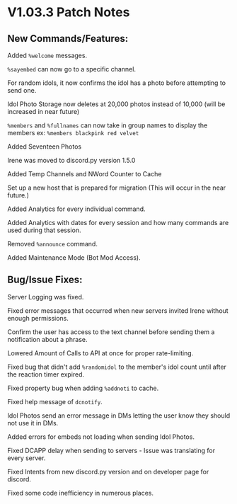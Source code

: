 # **V1.03.3 Patch Notes**  

## **New Commands/Features:**  
Added `%welcome` messages.  

`%sayembed` can now go to a specific channel.  

For random idols, it now confirms the idol has a photo before attempting to send one.  

Idol Photo Storage now deletes at 20,000 photos instead of 10,000 (will be increased in near future)  

`%members` and `%fullnames` can now take in group names to display the members ex: `%members blackpink red velvet`  

Added Seventeen Photos  

Irene was moved to discord.py version 1.5.0  

Added Temp Channels and NWord Counter to Cache  

Set up a new host that is prepared for migration (This will occur in the near future.)  

Added Analytics for every individual command.  

Added Analytics with dates for every session and how many commands are used during that session.  

Removed `%announce` command.  

Added Maintenance Mode (Bot Mod Access).  

## **Bug/Issue Fixes:**  
Server Logging was fixed.  

Fixed error messages that occurred when new servers invited Irene without enough permissions.  

Confirm the user has access to the text channel before sending them a notification about a phrase.  

Lowered Amount of Calls to API at once for proper rate-limiting.  

Fixed bug that didn't add `%randomidol` to the member's idol count until after the reaction timer expired.  

Fixed property bug when adding `%addnoti` to cache.  

Fixed help message of `dcnotify`.  

Idol Photos send an error message in DMs letting the user know they should not use it in DMs.  

Added errors for embeds not loading when sending Idol Photos.  

Fixed DCAPP delay when sending to servers - Issue was translating for every server.  

Fixed Intents from new discord.py version and on developer page for discord.  

Fixed some code inefficiency in numerous places.  












